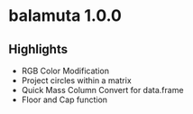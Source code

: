 # balamuta 1.0.0

## Highlights
* RGB Color Modification
* Project circles within a matrix
* Quick Mass Column Convert for data.frame
* Floor and Cap function